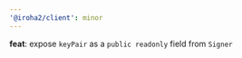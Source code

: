 ```yaml
---
'@iroha2/client': minor
---
```


**feat**: expose `keyPair` as a `public readonly` field from `Signer`
